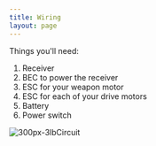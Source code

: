 ```yaml
---
title: Wiring
layout: page
---
```


Things you'll need:
1. Receiver 
2. BEC to power the receiver
3. ESC for your weapon motor
4. ESC for each of your drive motors
5. Battery
6. Power switch

![300px-3lbCircuit](https://user-images.githubusercontent.com/118695279/203160856-2aa39194-1168-4753-a0da-cb93629b41b5.png)

